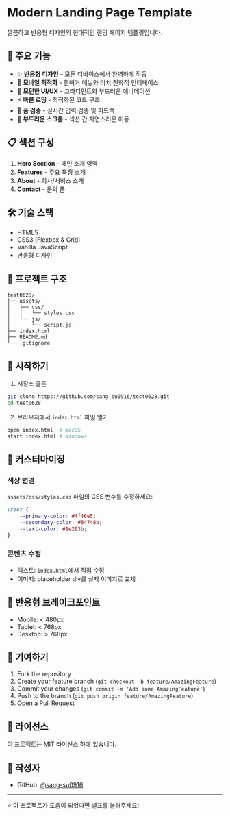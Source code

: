 # Modern Landing Page Template

깔끔하고 반응형 디자인의 현대적인 랜딩 페이지 템플릿입니다.

## 🚀 주요 기능

- ✨ **반응형 디자인** - 모든 디바이스에서 완벽하게 작동
- 📱 **모바일 최적화** - 햄버거 메뉴와 터치 친화적 인터페이스
- 🎨 **모던한 UI/UX** - 그라디언트와 부드러운 애니메이션
- ⚡ **빠른 로딩** - 최적화된 코드 구조
- 📝 **폼 검증** - 실시간 입력 검증 및 피드백
- 🔄 **부드러운 스크롤** - 섹션 간 자연스러운 이동

## 📋 섹션 구성

1. **Hero Section** - 메인 소개 영역
2. **Features** - 주요 특징 소개
3. **About** - 회사/서비스 소개
4. **Contact** - 문의 폼

## 🛠 기술 스택

- HTML5
- CSS3 (Flexbox & Grid)
- Vanilla JavaScript
- 반응형 디자인

## 📁 프로젝트 구조

```
test0628/
├── assets/
│   ├── css/
│   │   └── styles.css
│   └── js/
│       └── script.js
├── index.html
├── README.md
└── .gitignore
```

## 🚀 시작하기

1. 저장소 클론
```bash
git clone https://github.com/sang-su0916/test0628.git
cd test0628
```

2. 브라우저에서 `index.html` 파일 열기
```bash
open index.html  # macOS
start index.html # Windows
```

## 🎨 커스터마이징

### 색상 변경
`assets/css/styles.css` 파일의 CSS 변수를 수정하세요:

```css
:root {
    --primary-color: #4f46e5;
    --secondary-color: #64748b;
    --text-color: #1e293b;
}
```

### 콘텐츠 수정
- 텍스트: `index.html`에서 직접 수정
- 이미지: placeholder div를 실제 이미지로 교체

## 📱 반응형 브레이크포인트

- Mobile: < 480px
- Tablet: < 768px
- Desktop: > 768px

## 🤝 기여하기

1. Fork the repository
2. Create your feature branch (`git checkout -b feature/AmazingFeature`)
3. Commit your changes (`git commit -m 'Add some AmazingFeature'`)
4. Push to the branch (`git push origin feature/AmazingFeature`)
5. Open a Pull Request

## 📄 라이선스

이 프로젝트는 MIT 라이선스 하에 있습니다.

## 👤 작성자

- GitHub: [@sang-su0916](https://github.com/sang-su0916)

---

⭐ 이 프로젝트가 도움이 되었다면 별표를 눌러주세요!
